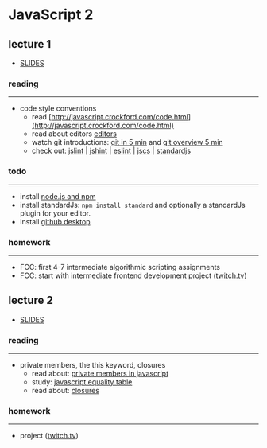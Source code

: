 # JavaScript 2

## lecture 1
* [SLIDES](http://slides.com/michahell/deck)

### reading
-----------

* code style conventions
  * read [http://javascript.crockford.com/code.html](http://javascript.crockford.com/code.html)
  * read about editors [editors](https://medium.com/just-javascript/which-editor-to-choose-69b6ee2ded66#.8i66aeunr)
  * watch git introductions: [git in 5 min](https://www.youtube.com/watch?v=OqmSzXDrJBk) and [git overview 5 min](https://www.youtube.com/watch?v=8oRjP8yj2Wo)
  * check out: [jslint](http://www.jslint.com/)
   | [jshint](http://jshint.com/)
   | [eslint](http://eslint.org/)
   | [jscs](http://jscs.info/)
   | [standardjs](http://standardjs.com/rules.html)
   
### todo
--------

* install [node.js and npm](https://nodejs.org/en/)
* install standardJs: ```npm install standard``` and optionally a standardJs plugin for your editor.
* install [github desktop](https://desktop.github.com/)

### homework
------------

* FCC: first 4-7 intermediate algorithmic scripting assignments
* FCC: start with intermediate frontend development project ([twitch.tv](http://www.nu.nl/]))

## lecture 2
* [SLIDES](http://slides.com/michahell/deck-3)
### reading
-----------

* private members, the this keyword, closures
  * read about: [private members in javascript](http://javascript.crockford.com/private.html)
  * study: [javascript equality table](https://dorey.github.io/JavaScript-Equality-Table/)
  * read about: [closures](https://developer.mozilla.org/en/docs/Web/JavaScript/Closures)

### homework
------------

* project ([twitch.tv](http://www.nu.nl/]))
